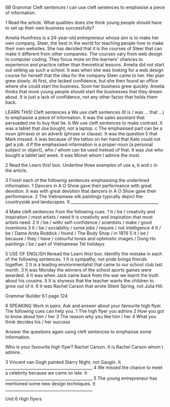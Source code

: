 6B Grammar
Cleft sentences
I can use cleft sentences to emphasise a piece of information.

1 Read the article. What qualities does she think young people should have to set up their own business successfully?

Amelia Humfress is a 24-year-old entrepreneur whose aim is to make her own company, Steer, the best in the world for teaching people how to make their own websites. She has decided that it is the courses of Steer that can make it different from other companies. The courses vary from web design to computer coding. They focus more on the learners' chances to experience and practice rather than theoretical lessons. Amelia did not start out setting up such a school. It was when she was looking for a web design course for herself that the idea for the company Steer came to her. Her plan grew slowly. At first, she lacked confidence, but she then found an office where she could start the business. Soon her business grew quickly. Amelia thinks that more young people should start the businesses that they dream about. It is just a lack of confidence, not any other factor that holds them back.

LEARN THIS! Cleft sentences
a We use cleft sentences (It is / was ... that ...) to emphasise a piece of information.
   It was the sales assistant that persuaded me to buy that tie.
b We use cleft sentences to make contrast.
   It was a tablet that Joe bought, not a laptop.
c The emphasised part can be a noun (phrase) or an adverb (phrase or clause).
   It was the question 5 that Mark missed.
   It was because of the tattoo on her hand that Kate could not get a job.
d If the emphasised information is a proper noun (a personal subject or object), who / whom can be used instead of that.
   It was Joe who bought a tablet last week.
   It was Monet whom I admire the most.

2 Read the Learn this! box. Underline three examples of use a, b and c in the article.

3 Finish each of the following sentences emphasising the underlined information.
1 Dancers in A O Show gave their performance with great devotion.
   It was with great devotion that dancers in A O Show gave their performance.
2 The Vietnamese silk paintings typically depict the countryside and landscapes.
   It ___________________________________________

4 Make cleft sentences from the following cues.
1 It / be / creativity and inspiration / most artists / need
   It is creativity and inspiration that most artists need.
2 It / be / with/ self-confidence / scientists / make / good inventions
3 It / be / sociability / some jobs / require / not intelligence
4 It / be / Dame Anita Roddick / found / The Body Shop / in 1976
5 It / be / because / they / have / colourful tones and optimistic images / Dong Ho paintings / be / part of Vietnamese Tet holidays

5 USE OF ENGLISH Reread the Learn this! box. Identify the mistake in each of the following sentences.
1 It is sympathy, not pride brings friends together.
2 It is a leading environmentalist that came to our school club last month.
3 It was Monday the winners of the school sports games were awarded.
4 It was when Jack came back from the war we learnt the truth about his cousins.
5 It is shyness that the teacher wants the children to grow out of it.
6 It was Rachel Carson that wrote Silent Spring, not Julia Hill.

Grammar Builder 6.1 page 124

6 SPEAKING Work in pairs. Ask and answer about your favourite high flyer. The following cues can help you.
1 The high flyer you admire
2 How you got to know about him / her
3 The reason why you like him / her
4 What you think decides his / her success

Answer the questions again using cleft sentences to emphasise some information.

Who is your favourite high flyer?
Rachel Carson. It is Rachel Carson whom I admire.

3 Vincent van Gogh painted Starry Night, not Gaugin.
   It ___________________________________________
4 We missed the chance to meet a celebrity because we came so late.
   It ___________________________________________
5 The young entrepreneur has mentioned some new design techniques.
   It ___________________________________________

Unit 6 High flyers
